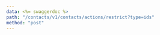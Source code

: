 ```yaml
---
data: <%= swaggerdoc %>
path: "/contacts/v1/contacts/actions/restrict?type=ids"
method: "post"
---
```

